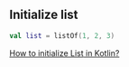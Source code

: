 ## Initialize list

```kotlin
val list = listOf(1, 2, 3)
```

[How to initialize List<T> in Kotlin?](https://stackoverflow.com/questions/36896801/how-to-initialize-listt-in-kotlin)
